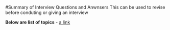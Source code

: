 #Summary of Interview Questions and Anwnsers
This can be used to revise before conduting or giving an interview


**Below are list of topics**
	- [a link](c#.md)